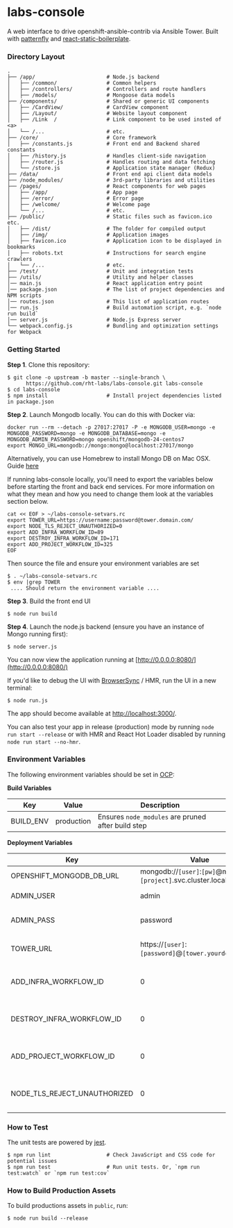 # labs-console

A web interface to drive openshift-ansible-contrib via Ansible Tower. Built with [patternfly](https://github.com/patternfly/patternfly) and [react-static-boilerplate](https://github.com/kriasoft/react-static-boilerplate).



### Directory Layout

```shell
.
├── /app/                       # Node.js backend
│   ├── /common/                # Common helpers
│   ├── /controllers/           # Controllers and route handlers
│   ├── /models/                # Mongoose data models
├── /components/                # Shared or generic UI components
│   ├── /CardView/              # CardView component
│   ├── /Layout/                # Website layout component
│   ├── /Link  /                # Link component to be used insted of <a>
│   └── /...                    # etc.
├── /core/                      # Core framework
│   ├── /constants.js           # Front end and Backend shared constants
│   ├── /history.js             # Handles client-side navigation
│   ├── /router.js              # Handles routing and data fetching
│   └── /store.js               # Application state manager (Redux)
├── /data/                      # Front end api client data models
├── /node_modules/              # 3rd-party libraries and utilities
├── /pages/                     # React components for web pages
│   ├── /app/                   # App page
│   ├── /error/                 # Error page
│   ├── /welcome/               # Welcome page
│   └── /...                    # etc.
├── /public/                    # Static files such as favicon.ico etc.
│   ├── /dist/                  # The folder for compiled output
│   ├── /img/                   # Application images
│   ├── favicon.ico             # Application icon to be displayed in bookmarks
│   ├── robots.txt              # Instructions for search engine crawlers
│   └── /...                    # etc.
├── /test/                      # Unit and integration tests
├── /utils/                     # Utility and helper classes
│── main.js                     # React application entry point
│── package.json                # The list of project dependencies and NPM scripts
│── routes.json                 # This list of application routes
│── run.js                      # Build automation script, e.g. `node run build`
│── server.js                   # Node.js Express server
└── webpack.config.js           # Bundling and optimization settings for Webpack
```


### Getting Started

**Step 1**. Clone this repository:

```shell
$ git clone -o upstream -b master --single-branch \
      https://github.com/rht-labs/labs-console.git labs-console
$ cd labs-console
$ npm install                   # Install project dependencies listed in package.json
```

**Step 2**. Launch Mongodb locally. You can do this with Docker via:
 ```
 docker run --rm --detach -p 27017:27017 -P -e MONGODB_USER=mongo -e MONGODB_PASSWORD=mongo -e MONGODB_DATABASE=mongo -e MONGODB_ADMIN_PASSWORD=mongo openshift/mongodb-24-centos7
 export MONGO_URL=mongodb://mongo:mongo@localhost:27017/mongo
 ```
Alternatively, you can use Homebrew to install Mongo DB on Mac OSX. Guide [here](http://treehouse.github.io/installation-guides/mac/mongo-mac.html)

If running labs-console locally, you'll need to export the variables below before starting the front and back end services. For more information on what they mean and how you need to change them look at the variables section below.

```shell
cat << EOF > ~/labs-console-setvars.rc
export TOWER_URL=https://username:password@tower.domain.com/
export NODE_TLS_REJECT_UNAUTHORIZED=0
export ADD_INFRA_WORKFLOW_ID=89
export DESTROY_INFRA_WORKFLOW_ID=171
export ADD_PROJECT_WORKFLOW_ID=325
EOF
```

Then source the file and ensure your environment variables are set

```shell
$ . ~/labs-console-setvars.rc
$ env |grep TOWER
 .... Should return the environment variable ....
```

**Step 3**. Build the front end UI
```shell
$ node run build
```

**Step 4**. Launch the node.js backend (ensure you have an instance of Mongo running first):
```shell
$ node server.js
```
You can now view the application running at [http://0.0.0.0:8080/](http://0.0.0.0:8080/)

If you'd like to debug the UI with [BrowserSync](https://browsersync.io/) / HMR, run the UI in a new terminal:

```shell
$ node run.js
```
The app should become available at [http://localhost:3000/](http://localhost:3000/).

You can also test your app in release (production) mode by running `node run start --release` or
with HMR and React Hot Loader disabled by running `node run start --no-hmr`. 

### Environment Variables
The following environment variables should be set in [OCP](https://www.openshift.com/container-platform/):

**Build Variables**

| Key | Value | Description |
| --- | --- | --- |
| BUILD_ENV | production | Ensures `node_modules` are pruned after build step |

**Deployment Variables**

| Key | Value | Description |
| --- | --- | --- |
| OPENSHIFT_MONGODB_DB_URL | mongodb://`[user]`:`[pw]`@mongodb.`[project]`.svc.cluster.local/`[db]` | Mongo CN |
| ADMIN_USER | admin | Default admin login |
| ADMIN_PASS | password | Default admin password |
| TOWER_URL | https://`[user]`:`[password]`@`[tower.yourdomain.io]`/ | Ansible Tower instance |
| ADD_INFRA_WORKFLOW_ID | 0 | Tower Add Infra Workflow ID |
| DESTROY_INFRA_WORKFLOW_ID | 0 | Tower Delete Infra Workflow ID |
| ADD_PROJECT_WORKFLOW_ID | 0 | Tower Add Project Workflow ID |
| NODE_TLS_REJECT_UNAUTHORIZED | 0 | Ignore self signed cert errors with Tower |

### How to Test

The unit tests are powered by [jest](https://facebook.github.io/jest/).

```shell
$ npm run lint                  # Check JavaScript and CSS code for potential issues
$ npm run test                  # Run unit tests. Or, `npm run test:watch` or `npm run test:cov`
```

### How to Build Production Assets

To build productions assets in `public`, run:

```shell
$ node run build --release
```
